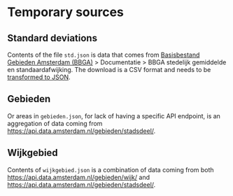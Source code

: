 # Temporary sources

## Standard deviations

Contents of the file `std.json` is data that comes from [Basisbestand Gebieden Amsterdam (BBGA)](https://data.amsterdam.nl/datasets/G5JpqNbhweXZSw/) > Documentatie > BBGA stedelijk gemiddelde en standaardafwijking. The download is a CSV format and needs to be [transformed to JSON](https://www.csvjson.com/csv2json).

## Gebieden

Or areas in `gebieden.json`, for lack of having a specific API endpoint, is an aggregation of data coming from https://api.data.amsterdam.nl/gebieden/stadsdeel/.

## Wijkgebied

Contents of `wijkgebied.json` is a combination of data coming from both https://api.data.amsterdam.nl/gebieden/wijk/ and https://api.data.amsterdam.nl/gebieden/stadsdeel/.

